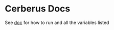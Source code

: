 # Cerberus  Docs

See [doc](https://github.com/cloud-bulldozer/kraken-hub/blob/main/docs/cerberus.md) for how to run and all the variables listed
